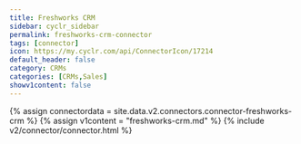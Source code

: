 ```yaml
---
title: Freshworks CRM
sidebar: cyclr_sidebar
permalink: freshworks-crm-connector
tags: [connector]
icon: https://my.cyclr.com/api/ConnectorIcon/17214
default_header: false
category: CRMs
categories: [CRMs,Sales]
showv1content: false
---
```

{% assign connectordata = site.data.v2.connectors.connector-freshworks-crm %}
{% assign v1content = "freshworks-crm.md" %}
{% include v2/connector/connector.html %}	
